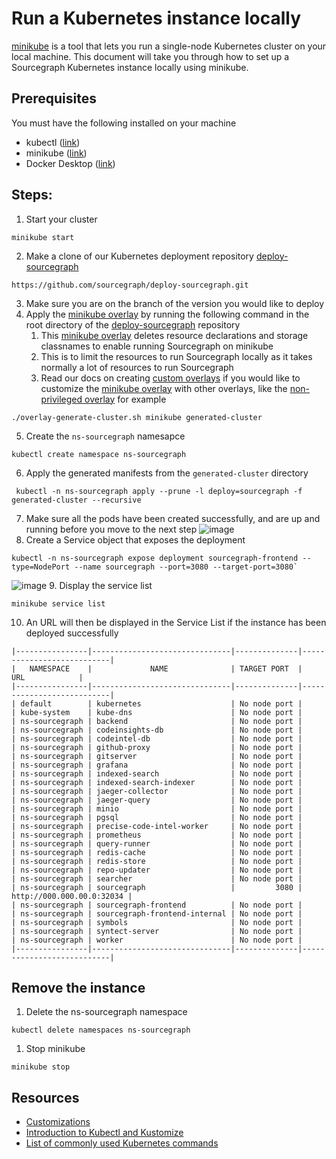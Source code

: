 # Run a Kubernetes instance locally

[minikube](https://minikube.sigs.k8s.io/docs/) is a tool that lets you run a single-node Kubernetes cluster on your local machine. This document will take you through how to set up a Sourcegraph Kubernetes instance locally using minikube.

## Prerequisites
You must have the following installed on your machine
- kubectl ([link](https://kubernetes.io/docs/tasks/tools/))
- minikube ([link](https://minikube.sigs.k8s.io/docs/start))
- Docker Desktop ([link](https://www.docker.com/products/docker-desktop))

## Steps:

1. Start your cluster
```
minikube start
```
2. Make a clone of our Kubernetes deployment repository [deploy-sourcegraph](https://github.com/sourcegraph/deploy-sourcegraph)
```
https://github.com/sourcegraph/deploy-sourcegraph.git
```
3. Make sure you are on the branch of the version you would like to deploy
4. Apply the [minikube overlay](https://github.com/sourcegraph/deploy-sourcegraph/tree/master/overlays/minikube) by running the following command in the root directory of the [deploy-sourcegraph](https://github.com/sourcegraph/deploy-sourcegraph) repository
    1. This [minikube overlay](https://github.com/sourcegraph/deploy-sourcegraph/tree/master/overlays/minikube) deletes resource declarations and storage classnames to enable running Sourcegraph on minikube
    1. This is to limit the resources to run Sourcegraph locally as it takes normally a lot of resources to run Sourcegraph
    1. Read our docs on creating [custom overlays](https://docs.sourcegraph.com/admin/install/kubernetes/configure#custom-overlays) if you would like to customize the [minikube overlay](https://github.com/sourcegraph/deploy-sourcegraph/tree/master/overlays/minikube) with other overlays, like the [non-privileged overlay](https://github.com/sourcegraph/deploy-sourcegraph/tree/master/overlays/non-privileged) for example 
```
./overlay-generate-cluster.sh minikube generated-cluster
```
5. Create the `ns-sourcegraph` namesapce
```
kubectl create namespace ns-sourcegraph
```
6. Apply the generated manifests from the `generated-cluster` directory
```
 kubectl -n ns-sourcegraph apply --prune -l deploy=sourcegraph -f generated-cluster --recursive
 ```
7. Make sure all the pods have been created successfully, and are up and running before you move to the next step
![image](https://user-images.githubusercontent.com/68532117/141348352-a38dec9e-7166-40d7-a64e-019339732248.png)
8. Create a Service object that exposes the deployment
```
kubectl -n ns-sourcegraph expose deployment sourcegraph-frontend --type=NodePort --name sourcegraph --port=3080 --target-port=3080` 
```
![image](https://user-images.githubusercontent.com/68532117/141348530-73d532d0-ffbf-4a52-933a-4f6e8c594ed0.png)
9. Display the service list
```
minikube service list
```
10. An URL will then be displayed in the Service List if the instance has been deployed successfully
```
|----------------|-------------------------------|--------------|---------------------------|
|   NAMESPACE    |             NAME              | TARGET PORT  |            URL            |
|----------------|-------------------------------|--------------|---------------------------|
| default        | kubernetes                    | No node port |
| kube-system    | kube-dns                      | No node port |
| ns-sourcegraph | backend                       | No node port |
| ns-sourcegraph | codeinsights-db               | No node port |
| ns-sourcegraph | codeintel-db                  | No node port |
| ns-sourcegraph | github-proxy                  | No node port |
| ns-sourcegraph | gitserver                     | No node port |
| ns-sourcegraph | grafana                       | No node port |
| ns-sourcegraph | indexed-search                | No node port |
| ns-sourcegraph | indexed-search-indexer        | No node port |
| ns-sourcegraph | jaeger-collector              | No node port |
| ns-sourcegraph | jaeger-query                  | No node port |
| ns-sourcegraph | minio                         | No node port |
| ns-sourcegraph | pgsql                         | No node port |
| ns-sourcegraph | precise-code-intel-worker     | No node port |
| ns-sourcegraph | prometheus                    | No node port |
| ns-sourcegraph | query-runner                  | No node port |
| ns-sourcegraph | redis-cache                   | No node port |
| ns-sourcegraph | redis-store                   | No node port |
| ns-sourcegraph | repo-updater                  | No node port |
| ns-sourcegraph | searcher                      | No node port |
| ns-sourcegraph | sourcegraph                   |         3080 | http://000.000.00.0:32034 |
| ns-sourcegraph | sourcegraph-frontend          | No node port |
| ns-sourcegraph | sourcegraph-frontend-internal | No node port |
| ns-sourcegraph | symbols                       | No node port |
| ns-sourcegraph | syntect-server                | No node port |
| ns-sourcegraph | worker                        | No node port |
|----------------|-------------------------------|--------------|---------------------------|
```

## Remove the instance
1. Delete the ns-sourcegraph namespace
```
kubectl delete namespaces ns-sourcegraph
```
1. Stop minikube
```
minikube stop
```

## Resources
- [Customizations](https://docs.sourcegraph.com/admin/install/kubernetes/configure#customizations)
- [Introduction to Kubectl and Kustomize](https://kubectl.docs.kubernetes.io/guides/introduction/)
- [List of commonly used Kubernetes commands](https://sourcegraph.github.io/support-generator/)
